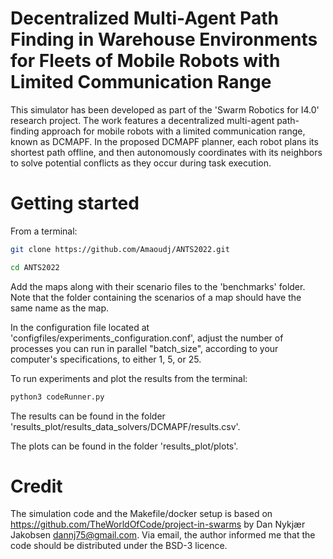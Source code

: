 # Decentralized Multi-Agent Path Finding in Warehouse Environments for Fleets of Mobile Robots with Limited Communication Range

This simulator has been developed as part of the 'Swarm Robotics for I4.0' research project. The work features a decentralized multi-agent path-finding approach for mobile robots with a limited communication range, known as DCMAPF. In the proposed DCMAPF planner,
each robot plans its shortest path offline, and then autonomously coordinates with its neighbors to solve potential conflicts as they occur during task execution. 
# Getting started

From a terminal:

```sh
git clone https://github.com/Amaoudj/ANTS2022.git

cd ANTS2022
```
Add the maps along with their scenario files to the 'benchmarks' folder. Note that the folder containing the scenarios of a map should have the same name as the map.

In the configuration file located at 'configfiles/experiments_configuration.conf', adjust the number of processes you can run in parallel "batch_size", according to your computer's specifications, to either 1, 5, or 25.

To run experiments and plot the results from the terminal:

```sh
python3 codeRunner.py
```


The results can be found in the folder 'results_plot/results_data_solvers/DCMAPF/results.csv'.

The plots can be found in the folder 'results_plot/plots'.


# Credit

The simulation code and the Makefile/docker setup is based on https://github.com/TheWorldOfCode/project-in-swarms by Dan Nykjær Jakobsen <dannj75@gmail.com>. Via email, the author informed me that the code should be distributed under the BSD-3 licence.


